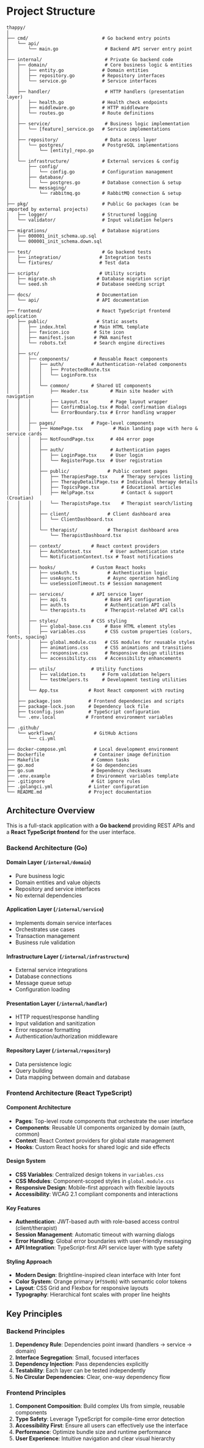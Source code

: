 # Project Structure

```
thappy/
│
├── cmd/                           # Go backend entry points
│   └── api/
│       └── main.go                 # Backend API server entry point
│
├── internal/                       # Private Go backend code
│   ├── domain/                     # Core business logic & entities
│   │   ├── entity.go              # Domain entities
│   │   ├── repository.go          # Repository interfaces
│   │   └── service.go             # Service interfaces
│   │
│   ├── handler/                    # HTTP handlers (presentation layer)
│   │   ├── health.go              # Health check endpoints
│   │   ├── middleware.go          # HTTP middleware
│   │   └── routes.go              # Route definitions
│   │
│   ├── service/                    # Business logic implementation
│   │   └── [feature]_service.go   # Service implementations
│   │
│   ├── repository/                 # Data access layer
│   │   └── postgres/              # PostgreSQL implementations
│   │       └── [entity]_repo.go
│   │
│   └── infrastructure/            # External services & config
│       ├── config/
│       │   └── config.go          # Configuration management
│       ├── database/
│       │   └── postgres.go        # Database connection & setup
│       └── messaging/
│           └── rabbitmq.go        # RabbitMQ connection & setup
│
├── pkg/                           # Public Go packages (can be imported by external projects)
│   ├── logger/                    # Structured logging
│   └── validator/                 # Input validation helpers
│
├── migrations/                    # Database migrations
│   ├── 000001_init_schema.up.sql
│   └── 000001_init_schema.down.sql
│
├── test/                          # Go backend tests
│   ├── integration/              # Integration tests
│   └── fixtures/                 # Test data
│
├── scripts/                      # Utility scripts
│   ├── migrate.sh               # Database migration script
│   └── seed.sh                  # Database seeding script
│
├── docs/                        # Documentation
│   └── api/                     # API documentation
│
├── frontend/                    # React TypeScript frontend application
│   ├── public/                  # Static assets
│   │   ├── index.html          # Main HTML template
│   │   ├── favicon.ico         # Site icon
│   │   ├── manifest.json       # PWA manifest
│   │   └── robots.txt          # Search engine directives
│   │
│   ├── src/
│   │   ├── components/         # Reusable React components
│   │   │   ├── auth/          # Authentication-related components
│   │   │   │   ├── ProtectedRoute.tsx
│   │   │   │   └── LoginForm.tsx
│   │   │   │
│   │   │   └── common/        # Shared UI components
│   │   │       ├── Header.tsx        # Main site header with navigation
│   │   │       ├── Layout.tsx        # Page layout wrapper
│   │   │       ├── ConfirmDialog.tsx # Modal confirmation dialogs
│   │   │       └── ErrorBoundary.tsx # Error handling wrapper
│   │   │
│   │   ├── pages/             # Page-level components
│   │   │   ├── HomePage.tsx           # Main landing page with hero & service cards
│   │   │   ├── NotFoundPage.tsx      # 404 error page
│   │   │   │
│   │   │   ├── auth/                 # Authentication pages
│   │   │   │   ├── LoginPage.tsx     # User login
│   │   │   │   └── RegisterPage.tsx  # User registration
│   │   │   │
│   │   │   ├── public/              # Public content pages
│   │   │   │   ├── TherapiesPage.tsx     # Therapy services listing
│   │   │   │   ├── TherapyDetailPage.tsx # Individual therapy details
│   │   │   │   ├── TopicsPage.tsx        # Educational articles
│   │   │   │   ├── HelpPage.tsx          # Contact & support (Croatian)
│   │   │   │   └── TherapistsPage.tsx    # Therapist search/listing
│   │   │   │
│   │   │   ├── client/              # Client dashboard area
│   │   │   │   └── ClientDashboard.tsx
│   │   │   │
│   │   │   └── therapist/           # Therapist dashboard area
│   │   │       └── TherapistDashboard.tsx
│   │   │
│   │   ├── context/           # React context providers
│   │   │   ├── AuthContext.tsx       # User authentication state
│   │   │   └── NotificationContext.tsx # Toast notifications
│   │   │
│   │   ├── hooks/             # Custom React hooks
│   │   │   ├── useAuth.ts           # Authentication logic
│   │   │   ├── useAsync.ts          # Async operation handling
│   │   │   └── useSessionTimeout.ts # Session management
│   │   │
│   │   ├── services/          # API service layer
│   │   │   ├── api.ts              # Base API configuration
│   │   │   ├── auth.ts             # Authentication API calls
│   │   │   └── therapists.ts       # Therapist-related API calls
│   │   │
│   │   ├── styles/            # CSS styling
│   │   │   ├── global-base.css     # Base HTML element styles
│   │   │   ├── variables.css       # CSS custom properties (colors, fonts, spacing)
│   │   │   ├── global.module.css   # CSS modules for reusable styles
│   │   │   ├── animations.css      # CSS animations and transitions
│   │   │   ├── responsive.css      # Responsive design utilities
│   │   │   └── accessibility.css   # Accessibility enhancements
│   │   │
│   │   ├── utils/             # Utility functions
│   │   │   ├── validation.ts      # Form validation helpers
│   │   │   └── testHelpers.ts     # Development testing utilities
│   │   │
│   │   └── App.tsx           # Root React component with routing
│   │
│   ├── package.json          # Frontend dependencies and scripts
│   ├── package-lock.json     # Dependency lock file
│   ├── tsconfig.json         # TypeScript configuration
│   └── .env.local           # Frontend environment variables
│
├── .github/
│   └── workflows/              # GitHub Actions
│       └── ci.yml
│
├── docker-compose.yml          # Local development environment
├── Dockerfile                  # Container image definition
├── Makefile                   # Common tasks
├── go.mod                     # Go dependencies
├── go.sum                     # Dependency checksums
├── .env.example               # Environment variables template
├── .gitignore                 # Git ignore rules
├── .golangci.yml             # Linter configuration
└── README.md                 # Project documentation
```

## Architecture Overview

This is a full-stack application with a **Go backend** providing REST APIs and a **React TypeScript frontend** for the user interface.

### Backend Architecture (Go)

#### Domain Layer (`/internal/domain`)
- Pure business logic
- Domain entities and value objects
- Repository and service interfaces
- No external dependencies

#### Application Layer (`/internal/service`)
- Implements domain service interfaces
- Orchestrates use cases
- Transaction management
- Business rule validation

#### Infrastructure Layer (`/internal/infrastructure`)
- External service integrations
- Database connections
- Message queue setup
- Configuration loading

#### Presentation Layer (`/internal/handler`)
- HTTP request/response handling
- Input validation and sanitization
- Error response formatting
- Authentication/authorization middleware

#### Repository Layer (`/internal/repository`)
- Data persistence logic
- Query building
- Data mapping between domain and database

### Frontend Architecture (React TypeScript)

#### Component Architecture
- **Pages**: Top-level route components that orchestrate the user interface
- **Components**: Reusable UI components organized by domain (auth, common)
- **Context**: React Context providers for global state management
- **Hooks**: Custom React hooks for shared logic and side effects

#### Design System
- **CSS Variables**: Centralized design tokens in `variables.css`
- **CSS Modules**: Component-scoped styles in `global.module.css`
- **Responsive Design**: Mobile-first approach with flexible layouts
- **Accessibility**: WCAG 2.1 compliant components and interactions

#### Key Features
- **Authentication**: JWT-based auth with role-based access control (client/therapist)
- **Session Management**: Automatic timeout with warning dialogs
- **Error Handling**: Global error boundaries with user-friendly messaging
- **API Integration**: TypeScript-first API service layer with type safety

#### Styling Approach
- **Modern Design**: Brightline-inspired clean interface with Inter font
- **Color System**: Orange primary (`#f59e0b`) with semantic color tokens
- **Layout**: CSS Grid and Flexbox for responsive layouts
- **Typography**: Hierarchical font scales with proper line heights

## Key Principles

### Backend Principles
1. **Dependency Rule**: Dependencies point inward (handlers → service → domain)
2. **Interface Segregation**: Small, focused interfaces
3. **Dependency Injection**: Pass dependencies explicitly
4. **Testability**: Each layer can be tested independently
5. **No Circular Dependencies**: Clear, one-way dependency flow

### Frontend Principles
1. **Component Composition**: Build complex UIs from simple, reusable components
2. **Type Safety**: Leverage TypeScript for compile-time error detection
3. **Accessibility First**: Ensure all users can effectively use the interface
4. **Performance**: Optimize bundle size and runtime performance
5. **User Experience**: Intuitive navigation and clear visual hierarchy